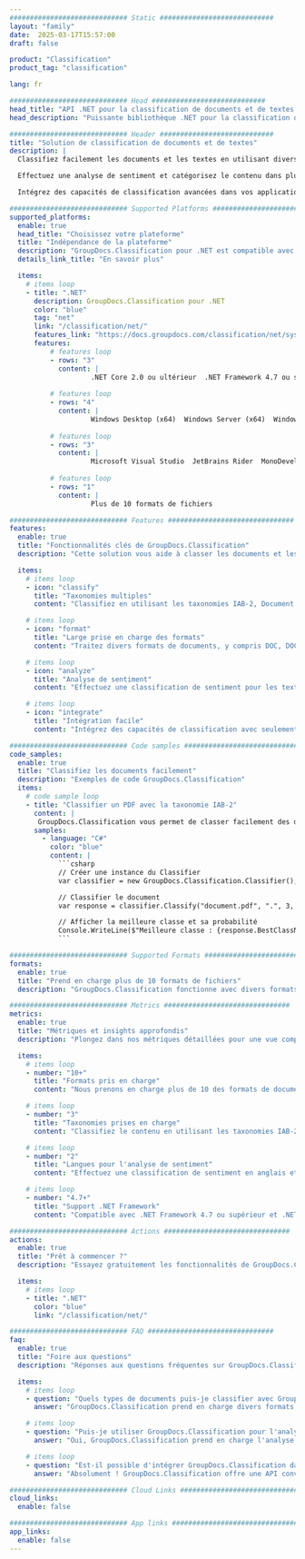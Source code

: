 ```yaml
---
############################# Static ############################
layout: "family"
date:  2025-03-17T15:57:00
draft: false

product: "Classification"
product_tag: "classification"

lang: fr

############################# Head ############################
head_title: "API .NET pour la classification de documents et de textes et l'analyse de sentiment"
head_description: "Puissante bibliothèque .NET pour la classification de documents et de textes utilisant les taxonomies IAB-2, Document et Sentiment. Prend en charge plusieurs formats de fichiers et langues."

############################# Header ############################
title: "Solution de classification de documents et de textes"
description: |
  Classifiez facilement les documents et les textes en utilisant diverses taxonomies avec notre API .NET.

  Effectuez une analyse de sentiment et catégorisez le contenu dans plusieurs formats de fichiers et langues.

  Intégrez des capacités de classification avancées dans vos applications .NET avec seulement quelques lignes de code.

############################# Supported Platforms ###############################
supported_platforms:
  enable: true
  head_title: "Choisissez votre plateforme"
  title: "Indépendance de la plateforme"
  description: "GroupDocs.Classification pour .NET est compatible avec les systèmes d'exploitation et frameworks suivants :"
  details_link_title: "En savoir plus"

  items:
    # items loop
    - title: ".NET"
      description: GroupDocs.Classification pour .NET
      color: "blue"
      tag: "net"
      link: "/classification/net/"
      features_link: "https://docs.groupdocs.com/classification/net/system-requirements/"
      features:
          # features loop
          - rows: "3"
            content: |
                    .NET Core 2.0 ou ultérieur  .NET Framework 4.7 ou supérieur
      
          # features loop
          - rows: "4"
            content: |
                    Windows Desktop (x64)  Windows Server (x64)  Windows Azure  Mac OS X x64 (10.12+)
      
          # features loop
          - rows: "3"
            content: |
                    Microsoft Visual Studio  JetBrains Rider  MonoDevelop
      
          # features loop
          - rows: "1"
            content: |
                    Plus de 10 formats de fichiers

############################# Features ###############################
features:
  enable: true
  title: "Fonctionnalités clés de GroupDocs.Classification"
  description: "Cette solution vous aide à classer les documents et les textes en utilisant diverses taxonomies, à effectuer une analyse de sentiment et à intégrer des capacités de classification avancées dans vos applications .NET."

  items:
    # items loop
    - icon: "classify"
      title: "Taxonomies multiples"
      content: "Classifiez en utilisant les taxonomies IAB-2, Document et Sentiment."

    # items loop
    - icon: "format"
      title: "Large prise en charge des formats"
      content: "Traitez divers formats de documents, y compris DOC, DOCX, PDF et plus encore."

    # items loop
    - icon: "analyze"
      title: "Analyse de sentiment"
      content: "Effectuez une classification de sentiment pour les textes en anglais et en chinois."

    # items loop
    - icon: "integrate"
      title: "Intégration facile"
      content: "Intégrez des capacités de classification avec seulement quelques lignes de code."

############################# Code samples ############################
code_samples:
  enable: true
  title: "Classifiez les documents facilement"
  description: "Exemples de code GroupDocs.Classification"
  items:
    # code sample loop
    - title: "Classifier un PDF avec la taxonomie IAB-2"
      content: |
       GroupDocs.Classification vous permet de classer facilement des documents PDF en utilisant la taxonomie IAB-2. Spécifiez simplement le chemin du document, le nombre de résultats souhaités et le type de taxonomie pour obtenir les résultats de classification.
      samples:
        - language: "C#"
          color: "blue"
          content: |
            ```csharp
            // Créer une instance du Classifier
            var classifier = new GroupDocs.Classification.Classifier();

            // Classifier le document
            var response = classifier.Classify("document.pdf", ".", 3, Taxonomy.Iab2);

            // Afficher la meilleure classe et sa probabilité
            Console.WriteLine($"Meilleure classe : {response.BestClassName}, Probabilité : {response.BestClassProbability}");
            ```

############################# Supported Formats ###############################
formats:
  enable: true
  title: "Prend en charge plus de 10 formats de fichiers"
  description: "GroupDocs.Classification fonctionne avec divers formats de documents populaires"

############################# Metrics ###############################
metrics:
  enable: true
  title: "Métriques et insights approfondis"
  description: "Plongez dans nos métriques détaillées pour une vue complète de nos performances et de notre croissance."

  items:
    # items loop
    - number: "10+"
      title: "Formats pris en charge"
      content: "Nous prenons en charge plus de 10 des formats de documents les plus utilisés."

    # items loop
    - number: "3"
      title: "Taxonomies prises en charge"
      content: "Classifiez le contenu en utilisant les taxonomies IAB-2, Document et Sentiment."

    # items loop
    - number: "2"
      title: "Langues pour l'analyse de sentiment"
      content: "Effectuez une classification de sentiment en anglais et en chinois."

    # items loop
    - number: "4.7+"
      title: "Support .NET Framework"
      content: "Compatible avec .NET Framework 4.7 ou supérieur et .NET Core 2.0 ou ultérieur."

############################# Actions ###############################
actions:
  enable: true
  title: "Prêt à commencer ?"
  description: "Essayez gratuitement les fonctionnalités de GroupDocs.Classification sur votre plateforme."

  items:
    # items loop
    - title: ".NET"
      color: "blue"
      link: "/classification/net/"

############################# FAQ ###############################
faq:
  enable: true
  title: "Foire aux questions"
  description: "Réponses aux questions fréquentes sur GroupDocs.Classification."

  items:
    # items loop
    - question: "Quels types de documents puis-je classifier avec GroupDocs.Classification ?"
      answer: "GroupDocs.Classification prend en charge divers formats de documents, notamment Microsoft Word (DOC, DOCX, RTF), OpenOffice (ODT), PDF et fichiers texte brut (TXT)."

    # items loop
    - question: "Puis-je utiliser GroupDocs.Classification pour l'analyse de sentiment ?"
      answer: "Oui, GroupDocs.Classification prend en charge l'analyse de sentiment pour les textes en anglais et en chinois, vous permettant de déterminer le sentiment des documents ou des extraits de texte."

    # items loop
    - question: "Est-il possible d'intégrer GroupDocs.Classification dans mon application .NET existante ?"
      answer: "Absolument ! GroupDocs.Classification offre une API conviviale qui peut être facilement intégrée dans vos applications .NET avec seulement quelques lignes de code. Elle est conçue pour fonctionner de manière transparente avec vos flux de travail existants."

############################# Cloud Links ###############################
cloud_links:
  enable: false

############################# App links ###############################
app_links:
  enable: false
---
```

